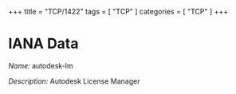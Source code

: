 +++
title = "TCP/1422"
tags = [ "TCP" ]
categories = [ "TCP" ]
+++

# IANA Data

_Name:_ autodesk-lm

_Description:_ Autodesk License Manager

